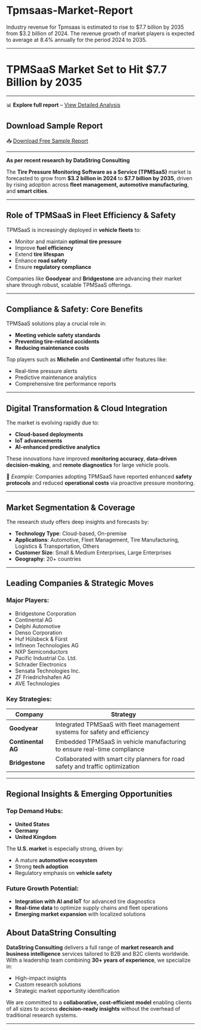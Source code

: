 # Tpmsaas-Market-Report

Industry revenue for Tpmsaas is estimated to rise to $7.7 billion by 2035 from $3.2 billion of 2024. The revenue growth of market players is expected to average at 8.4% annually for the period 2024 to 2035.

---

# TPMSaaS Market Set to Hit \$7.7 Billion by 2035

---

📊 **Explore full report** – [View Detailed Analysis](https://datastringconsulting.com/industry-analysis/tpmsaas-market-research-report)


## Download Sample Report

📥 [Download Free Sample Report](https://datastringconsulting.com/downloadsample/tpmsaas-market-research-report)

---

**As per recent research by DataString Consulting**

The **Tire Pressure Monitoring Software as a Service (TPMSaaS)** market is forecasted to grow from **\$3.2 billion in 2024** to **\$7.7 billion by 2035**, driven by rising adoption across **fleet management, automotive manufacturing**, and **smart cities**.

---

## Role of TPMSaaS in Fleet Efficiency & Safety

TPMSaaS is increasingly deployed in **vehicle fleets** to:

* Monitor and maintain **optimal tire pressure**
* Improve **fuel efficiency**
* Extend **tire lifespan**
* Enhance **road safety**
* Ensure **regulatory compliance**

Companies like **Goodyear** and **Bridgestone** are advancing their market share through robust, scalable TPMSaaS offerings.

---

## Compliance & Safety: Core Benefits

TPMSaaS solutions play a crucial role in:

* **Meeting vehicle safety standards**
* **Preventing tire-related accidents**
* **Reducing maintenance costs**

Top players such as **Michelin** and **Continental** offer features like:

* Real-time pressure alerts
* Predictive maintenance analytics
* Comprehensive tire performance reports

---

## Digital Transformation & Cloud Integration

The market is evolving rapidly due to:

* **Cloud-based deployments**
* **IoT advancements**
* **AI-enhanced predictive analytics**

These innovations have improved **monitoring accuracy**, **data-driven decision-making**, and **remote diagnostics** for large vehicle pools.

🧠 *Example*: Companies adopting TPMSaaS have reported enhanced **safety protocols** and reduced **operational costs** via proactive pressure monitoring.

---

## Market Segmentation & Coverage

The research study offers deep insights and forecasts by:

* **Technology Type**: Cloud-based, On-premise
* **Applications**: Automotive, Fleet Management, Tire Manufacturing, Logistics & Transportation, Others
* **Customer Size**: Small & Medium Enterprises, Large Enterprises
* **Geography**: 20+ countries


---

## Leading Companies & Strategic Moves

### Major Players:

* Bridgestone Corporation
* Continental AG
* Delphi Automotive
* Denso Corporation
* Huf Hülsbeck & Fürst
* Infineon Technologies AG
* NXP Semiconductors
* Pacific Industrial Co. Ltd.
* Schrader Electronics
* Sensata Technologies Inc.
* ZF Friedrichshafen AG
* AVE Technologies

### Key Strategies:

| Company            | Strategy                                                                       |
| ------------------ | ------------------------------------------------------------------------------ |
| **Goodyear**       | Integrated TPMSaaS with fleet management systems for safety and efficiency     |
| **Continental AG** | Embedded TPMSaaS in vehicle manufacturing to ensure real-time compliance       |
| **Bridgestone**    | Collaborated with smart city planners for road safety and traffic optimization |

---

## Regional Insights & Emerging Opportunities

### Top Demand Hubs:

* **United States**
* **Germany**
* **United Kingdom**

The **U.S. market** is especially strong, driven by:

* A mature **automotive ecosystem**
* Strong **tech adoption**
* Regulatory emphasis on **vehicle safety**

### Future Growth Potential:

* **Integration with AI and IoT** for advanced tire diagnostics
* **Real-time data** to optimize supply chains and fleet operations
* **Emerging market expansion** with localized solutions



## About DataString Consulting

**DataString Consulting** delivers a full range of **market research and business intelligence** services tailored to B2B and B2C clients worldwide. With a leadership team combining **30+ years of experience**, we specialize in:

* High-impact insights
* Custom research solutions
* Strategic market opportunity identification

We are committed to a **collaborative, cost-efficient model** enabling clients of all sizes to access **decision-ready insights** without the overhead of traditional research systems.

---

